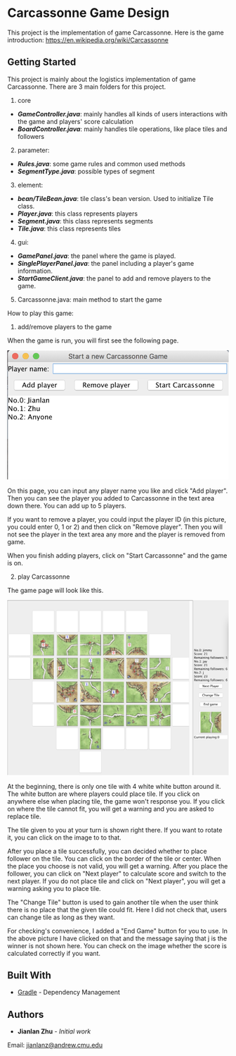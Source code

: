 # Carcassonne Game Design

This project is the implementation of game Carcassonne. Here is the game introduction: https://en.wikipedia.org/wiki/Carcassonne

## Getting Started

This project is mainly about the logistics implementation of game Carcassonne. There are 3 main folders for this project.

1. core
* _**GameController.java**_: mainly handles all kinds of users interactions   with the game and  players' score calculation
* _**BoardController.java**_: mainly handles tile operations, like place tiles and followers

2. parameter:
* _**Rules.java**_: some game rules and common used methods
* _**SegmentType.java**_: possible types of segment

3. element:
* _**bean/TileBean.java**_: tile class's bean version. Used to initialize Tile class.
* _**Player.java**_: this class represents players
* _**Segment.java**_: this class represents segments
* _**Tile.java**_: this class represents tiles

4. gui:
* _**GamePanel.java**_: the panel where the game is played.
* _**SinglePlayerPanel.java**_: the panel including a player's game information.
* _**StartGameClient.java**_: the panel to add and remove players to the game.

5. Carcassonne.java: main method to start the game

How to play this game:

1. add/remove players to the game
  
  When the game is run, you will first see the following page.

  ![add and remove player](game_pic/add_player_page.png)

  On this page, you can input any player name you like and click "Add player". Then you can see the player you added to Carcassonne in the text area down there. You can add up to 5 players.

  If you want to remove a player, you could input the player ID (in this picture, you could enter 0, 1 or 2) and then click on "Remove player". Then you will not see the player in the text area any more and the player is removed from game.

  When you finish adding players, click on "Start Carcassonne" and the game is on.

2. play Carcassonne

  The game page will look like this.

  ![game play](game_pic/game_screenshot.png)

  At the beginning, there is only one tile with 4 white white button around it. The white button are where players could place tile. If you click on anywhere else when placing tile, the game won't response you. If you click on where the tile cannot fit, you will get a warning and you are asked to replace tile.

  The tile given to you at your turn is shown right there. If you want to rotate it, you can click on the image to to that.

  After you place a tile successfully, you can decided whether to place follower on the tile. You can click on the border of the tile or center. When the place you choose is not valid, you will get a warning. After you place the follower, you can click on "Next player" to calculate score and switch to the next player. If you do not place tile and click on "Next player", you will get a warning asking you to place tile.

  The "Change Tile" button is used to gain another tile when the user think there is no place that the given tile could fit. Here I did not check that, users can change tile as long as they want.

  For checking's convenience, I added a "End Game" button for you to use. In the above picture I have clicked on that and the message saying that j is the winner is not shown here. You can check on the image whether the score is calculated correctly if you want.

## Built With

* [Gradle](https://gradle.org) - Dependency Management 

## Authors

* **Jianlan Zhu** - *Initial work*  

Email: jianlanz@andrew.cmu.edu
